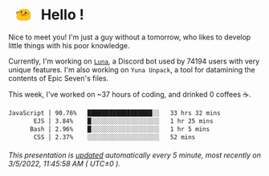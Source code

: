 <h1>   <img src="./spoink.gif" style="vertical-align:middle;" width="30px">   Hello ! </h1>

Nice to meet you! I'm just a guy without a tomorrow, who likes to develop little things with his poor knowledge.

Currently, I'm working on <a href='https://github.com/Asgarrrr/Luna'>`Luna`</a>, a Discord bot used by 74194 users with very unique features. I'm also working on `Yuna Unpack`, a tool for datamining the contents of Epic Seven's files.

This week, I've worked on ~37 hours of coding, and drinked 0 coffees ☕.

```
JavaScript │ 90.76%   ██████████████████░░   33 hrs 32 mins
       EJS │ 3.84%    █░░░░░░░░░░░░░░░░░░░   1 hr 25 mins
      Bash │ 2.96%    █░░░░░░░░░░░░░░░░░░░   1 hr 5 mins
       CSS │ 2.37%    ░░░░░░░░░░░░░░░░░░░░   52 mins
```

###### This presentation is [updated](https://github.com/Asgarrrr) automatically every 5 minute, most recently on 3/5/2022, 11:45:58 AM ( UTC±0 ).